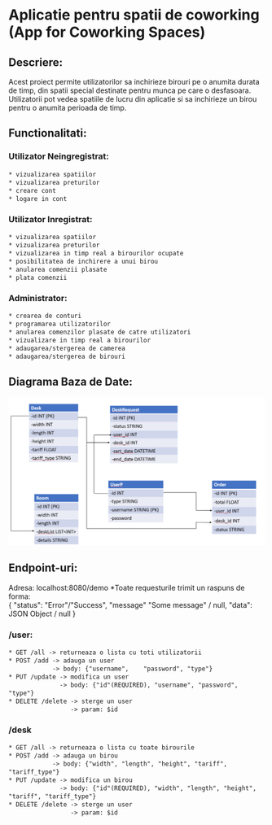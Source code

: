 #  Aplicatie pentru spatii de coworking (App for Coworking Spaces)
## Descriere:
Acest proiect permite utilizatorilor sa inchirieze
birouri pe o anumita durata de timp, din spatii special destinate pentru munca pe care o desfasoara.  Utilizatorii pot vedea spatiile de lucru din aplicatie si sa inchirieze un birou pentru o anumita perioada de timp.  

## Functionalitati:  
### Utilizator Neingregistrat:
    * vizualizarea spatiilor
    * vizualizarea preturilor  
    * creare cont  
    * logare in cont  
### Utilizator Inregistrat:
    * vizualizarea spatiilor  
    * vizualizarea preturilor  
    * vizualizarea in timp real a birourilor ocupate  
    * posibilitatea de inchirere a unui birou  
    * anularea comenzii plasate
    * plata comenzii 
### Administrator:
    * crearea de conturi  
    * programarea utilizatorilor  
    * anularea comenzilor plasate de catre utilizatori  
    * vizualizare in timp real a birourilor  
    * adaugarea/stergerea de camerea  
    * adaugarea/stergerea de birouri  
    
## Diagrama Baza de Date:
![DiagramaBD](diagramaBD.png)

## Endpoint-uri:  
Adresa: localhost:8080/demo
*Toate requesturile trimit un raspuns de forma:  
    {
        "status": "Error"/"Success",
        "message" "Some message" / null,
        "data": JSON Object / null
    }
### /user:  
    * GET /all -> returneaza o lista cu toti utilizatorii  
    * POST /add -> adauga un user  
                -> body: {"username",    "password", "type"}  
    * PUT /update -> modifica un user
                  -> body: {"id"(REQUIRED), "username", "password", "type"}  
    * DELETE /delete -> sterge un user
                     -> param: $id  
### /desk
    * GET /all -> returneaza o lista cu toate birourile  
    * POST /add -> adauga un birou  
                -> body: {"width", "length", "height", "tariff", "tariff_type"}    
    * PUT /update -> modifica un birou
                  -> body: {"id"(REQUIRED), "width", "length", "height", "tariff", "tariff_type"}  
    * DELETE /delete -> sterge un user
                     -> param: $id  
